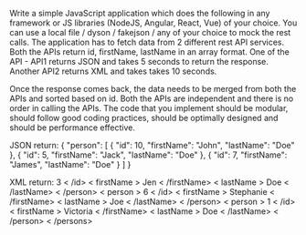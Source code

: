 Write a simple JavaScript application which does the following in any framework or JS libraries (NodeJS, Angular, React, Vue) of your choice. You can use a local file / dyson / fakejson / any of your choice to mock the rest calls. The application has to fetch data from 2 different rest API services.
Both the APIs return id, firstName, lastName in an array format. 
One of the API - API1 returns JSON and takes 5 seconds to return the response.
Another API2 returns XML and takes takes 10 seconds.

Once the response comes back, the data needs to be merged from both the APIs and sorted based on id. Both the APIs are independent and there is no order in calling the APIs. The code that you implement should be modular, should follow good coding practices, should be optimally designed and should be performance effective.

JSON return:
{
    "person": [
        {
            "id": 10,
            "firstName": "John",
            "lastName": "Doe"
        },
        {
            "id": 5,
            "firstName": "Jack",
            "lastName": "Doe"
        },
        {
            "id": 7,
            "firstName": "James",
            "lastName": "Doe"
        }
    ]
}

XML return:
<persons>
    <person>
        <id>3 < /id>
        < firstName > Jen < /firstName>
        < lastName > Doe < /lastName>
    < /person>
    < person >
        <id>6 < /id>
        < firstName > Stephanie < /firstName>
        < lastName > Joe < /lastName>
    < /person>
    < person >
        <id>1 < /id>
        < firstName > Victoria < /firstName>
        < lastName > Doe < /lastName>
    < /person>
< /persons>
